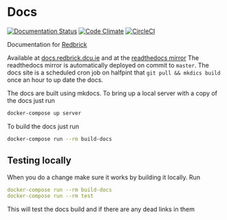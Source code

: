 # Docs

[![Documentation Status](https://readthedocs.org/projects/redbrick/badge/?version=latest)](http://redbrick.readthedocs.io/en/latest/?badge=latest)
[![Code Climate](https://codeclimate.com/github/redbrick/docs/badges/gpa.svg)](https://codeclimate.com/github/redbrick/docs)
[![CircleCI](https://circleci.com/gh/redbrick/docs.svg?style=shield)](https://circleci.com/gh/redbrick/docs)

Documentation for [Redbrick](https://redbrick.dcu.ie)

Available at [docs.redbrick.dcu.ie](https://docs.redbrick.dcu.ie) and at the [readthedocs mirror](https://redbrick.readthedocs.io)
The readthedocs mirror is automatically deployed on commit to `master`.
The docs site is a scheduled cron job on halfpint that `git pull && mkdics
build` once an hour to up date the docs.

The docs are built using mkdocs.
To bring up a local server with a copy of the docs just run

``` bash
docker-compose up server
```

To build the docs just run

``` bash
docker-compose run --rm build-docs
```

## Testing locally

When you do a change make sure it works by building it locally.
Run

``` yaml
docker-compose run --rm build-docs
docker-compose run --rm test
```

This will test the docs build and if there are any dead links in them
